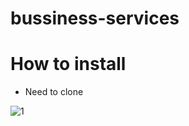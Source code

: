 # bussiness-services

# How to install
- Need to clone 

![1](https://user-images.githubusercontent.com/44151799/198817094-42778377-b2b6-4d5a-94ac-70af61821244.png)

